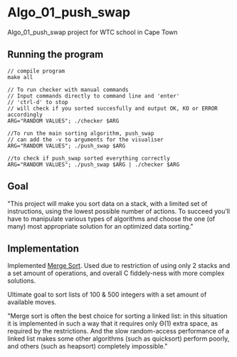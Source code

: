 # Algo_01_push_swap
Algo_01_push_swap project for WTC school in Cape Town

##  Running the program
```
// compile program
make all

// To run checker with manual commands
// Input commands directly to command line and 'enter'
// 'ctrl-d' to stop
// will check if you sorted succesfully and output OK, KO or ERROR accordingly
ARG="RANDOM VALUES"; ./checker $ARG

//To run the main sorting algorithm, push_swap 
// can add the -v to arguments for the visualiser
ARG="RANDOM VALUES"; ./push_swap $ARG

//to check if push_swap sorted everything correctly
ARG="RANDOM VALUES"; ./push_swap $ARG | ./checker $ARG

```
## Goal
"This project will make you sort data on a stack, with a limited set of instructions, using
the lowest possible number of actions. To succeed you’ll have to manipulate various types of algorithms and choose the one (of many) most appropriate solution for an optimized data sorting."

## Implementation
Implemented [Merge Sort](https://en.wikipedia.org/wiki/Merge_sort_). Used due to restriction of using only 2 stacks and a set amount of operations, and overall C fiddely-ness with more complex solutions.

Ultimate goal to sort lists of 100 & 500 integers with a set amount of available moves.

"Merge sort is often the best choice for sorting a linked list: in this situation it is implemented in such a way that it requires only Θ(1) extra space, as required by the restrictions. And the slow random-access performance of a linked list makes some other algorithms (such as quicksort) perform poorly, and others (such as heapsort) completely impossible."